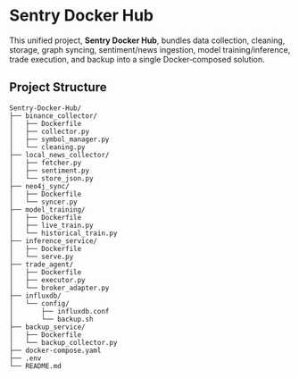 # Sentry Docker Hub

This unified project, **Sentry Docker Hub**, bundles data collection, cleaning, storage, graph syncing, sentiment/news ingestion, model training/inference, trade execution, and backup into a single Docker‑composed solution.

## Project Structure

```
Sentry-Docker-Hub/
├── binance_collector/
│   ├── Dockerfile
│   ├── collector.py
│   ├── symbol_manager.py
│   └── cleaning.py
├── local_news_collector/
│   ├── fetcher.py
│   ├── sentiment.py
│   └── store_json.py
├── neo4j_sync/
│   ├── Dockerfile
│   └── syncer.py
├── model_training/
│   ├── Dockerfile
│   ├── live_train.py
│   └── historical_train.py
├── inference_service/
│   ├── Dockerfile
│   └── serve.py
├── trade_agent/
│   ├── Dockerfile
│   ├── executor.py
│   └── broker_adapter.py
├── influxdb/
│   └── config/
│       ├── influxdb.conf
│       └── backup.sh
├── backup_service/
│   ├── Dockerfile
│   └── backup_collector.py
├── docker-compose.yaml
├── .env
└── README.md
```
